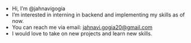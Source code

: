 -  Hi, I’m @jahnavigogia
-  I’m interested in interning in backend and implementing my skills as of now.
- You can reach me via email:
  jahnavi.gogia20@gmail.com
- I would love to take on new projects and learn new skills.
